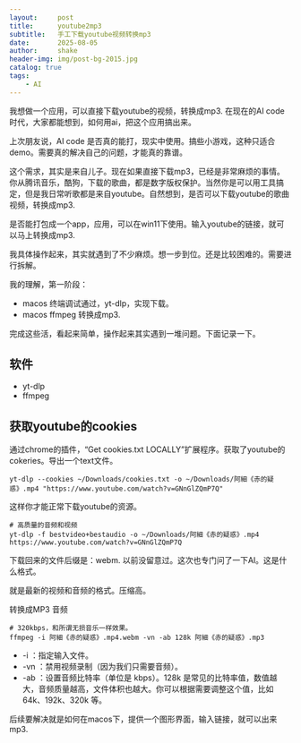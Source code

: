 ```yaml
---
layout:     post
title:      youtube2mp3
subtitle:   手工下载youtube视频转换mp3
date:       2025-08-05
author:     shake
header-img: img/post-bg-2015.jpg
catalog: true
tags:
    - AI
---
```


我想做一个应用，可以直接下载youtube的视频，转换成mp3. 在现在的AI code时代，大家都能想到，如何用ai，把这个应用搞出来。

上次朋友说，AI code 是否真的能打，现实中使用。搞些小游戏，这种只适合demo。需要真的解决自己的问题，才能真的靠谱。

这个需求，其实是来自儿子。现在如果直接下载mp3，已经是非常麻烦的事情。你从腾讯音乐，酷狗，下载的歌曲，都是数字版权保护。当然你是可以用工具搞定，但是我日常听歌都是来自youtube。自然想到，是否可以下载youtube的歌曲视频，转换成mp3.

是否能打包成一个app，应用，可以在win11下使用。输入youtube的链接，就可以马上转换成mp3.

我具体操作起来，其实就遇到了不少麻烦。想一步到位。还是比较困难的。需要进行拆解。

我的理解，第一阶段：

* macos 终端调试通过，yt-dlp，实现下载。
* macos ffmpeg 转换成mp3.


完成这些活，看起来简单，操作起来其实遇到一堆问题。下面记录一下。

## 软件

* yt-dlp
* ffmpeg

## 获取youtube的cookies

通过chrome的插件，“Get cookies.txt LOCALLY”扩展程序。获取了youtube的cokeries。导出一个text文件。

```
yt-dlp --cookies ~/Downloads/cookies.txt -o ~/Downloads/阿細《赤的疑惑》.mp4 "https://www.youtube.com/watch?v=GNnGlZQmP7Q"

```

这样你才能正常下载youtube的资源。

```
# 高质量的音频和视频
yt-dlp -f bestvideo+bestaudio -o ~/Downloads/阿細《赤的疑惑》.mp4 https://www.youtube.com/watch?v=GNnGlZQmP7Q

```

下载回来的文件后缀是：webm. 以前没留意过。这次也专门问了一下AI。这是什么格式。

就是最新的视频和音频的格式。压缩高。

转换成MP3 音频

```
# 320kbps，和所谓无损音乐一样效果。
ffmpeg -i 阿細《赤的疑惑》.mp4.webm -vn -ab 128k 阿細《赤的疑惑》.mp3

```

* -i ：指定输入文件。
* -vn ：禁用视频录制（因为我们只需要音频）。
* -ab ：设置音频比特率（单位是 kbps）。128k 是常见的比特率值，数值越大，音频质量越高，文件体积也越大。你可以根据需要调整这个值，比如 64k、192k、320k 等。

后续要解决就是如何在macos下，提供一个图形界面，输入链接，就可以出来mp3.